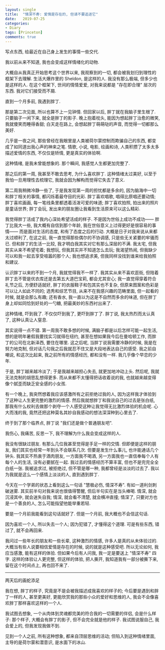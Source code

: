 ```yaml
---
layout: single
title:  "情深不寿: 爱情是存在的, 但请不要追逐它"
date:   2019-07-25
categories:
- Diary
tags: [Princeton]
comments: true
---
```

写点东西, 给最近在自己身上发生的事情一些交代. 

我以前从来不知道, 我也会变成这样情绪化的动物. 

大概自从我真正开始思考这个世界以来, 我观察到的一切, 都会被我划归到理性的框架下去理解. 
生活大爆炸里的 Sheldon, 是这样的人. 我没有那么极端, 但多少也是这样的人. 
在这个框架下, 世间的情情爱爱, 对我来说都是 "存在即合理" 层次的东西. 我对它们接受而不屑. 

直到一个月多前, 我遇到胖丁. 

那是第二次见面, 所以也算不上一见钟情. 但回家以后, 胖丁就在我脑子里生根了. 
只要脑子一闲下来, 就全是胖丁的影子. 晚上抱着枕头, 能因为想起胖丁治愈的微笑, 
我就傻笑而睡得香甜; 白天走在路上, 会想起胖丁萌萌哒的声音, 而觉得一切都那么美好. 

几乎是一夜之间, 那些曾经在我眼里是人类被荷尔蒙控制而欺骗自己的东西, 
都变成了如同道出我心声的神来之笔. 情歌, 小说, 电影, 绘画和诗, 
人类积攒了太多太多描述爱情的东西, 不仅仅是矫情, 更是真实的体验啊. 

这种情绪, 是我未曾能想象的. 那个瞬间, 我感觉人生都更加完整了. 

那之后的第一周, 我甚至不敢去思考, 为什么喜欢胖丁. 这种情绪太过美好, 
以至于我怕一旦用理性去梳理它, 我就会因为解构而觉得它失去了意义. 

第二周我稍微冷静一些了, 于是我发现第一周的担忧都是多余的, 
因为脑海中一切和胖丁相关的事情, 都闪烁着最夺目的光彩. 
胖丁喜欢唱歌, 唱得比原唱还要动情; 
胖丁喜欢画画, 每一笔线条里都透着活泼可爱的味道; 
胖丁喜欢拍照, 拍出来的照片是童话世界; 
胖丁会玩, 发出来的朋友圈让我看到生活原来可以这么精彩. 

我觉得胖丁活成了我内心深处希望活成的样子. 不是因为世俗上成功不成功—— 
胖丁比我大一些, 我大概有自信到那个年龄, 我在世俗意义上过得更好是很容易的事情——
而是面对生活的态度, 和有了态度之后的行动. 
大概是日子对我来说从来都太过顺利了, 在这之前, 我一直觉得那些偶尔的不协调感, 
只是些无关紧要的牢骚而已. 但和胖丁的生活一比较, 我才明白我其实对它有那么深层的不满. 
我太宅, 但我其实从来不希望宅着; 我想玩, 但我其实并不知道怎么去玩; 
我渴望热闹, 但我缺少可以和我一起去享受喧嚣的那个人; 
我也想追求美, 但我同样没找到谁来给我拍照和建议. 

认识胖丁以来的不到一个月, 我就觉得我不一样了. 
我其实从来不喜欢逛街, 但陪着胖丁去不管是优衣库还是去第五大道巴宝莉, 都会尤其安心; 
我一直觉得穿着符合礼节之后, 方便舒适就好, 胖丁的衣服鞋子和包其实也不复杂, 
但原来图案和色彩是可以让人如此不同的; 
选秀和综艺节目, 从来不在我感兴趣的范畴里面, 但一起看的时候, 就是会那么有趣; 
还有香水, 我一直以为这是不自然而多余的味道, 但在胖丁身上却如同恰到好处的一勺糖, 
把最美妙的东西衬出来了. 

这种情绪, 吓到我了. 不仅仅吓到我了, 更吓到胖丁了. 
胖丁说, 我太热烈而太认真了, 这种认真让人窒息. 

其实说得一点不错. 第一周我不敢多想的时候, 满脑子都是以后怎样可能一起生活, 
想的是明年暑假我要找实习就得在纽约, 甚至在想如果我今后在曼哈顿工作, 
而胖丁的公司在北新泽西, 要住在哪里. 
这之后呢, 当胖丁说我需要冷静的时候, 我是在努力地克制, 
但对话几句我之后我就忍不住又是大段地表达自己的感受. 
我之前自嘲说, 和这次比起来, 我之前所有的情感经历, 都和没有一样. 
我几乎像个早恋的少年. 

于是, 胖丁越来越冷淡了; 于是我越来越担心失去, 就更加地冲动上头. 
然后呢, 我就无法克制的胡思乱想得更多. 而从来都不太懂得把话收着说的我, 
也就越来越变得像个腻歪而缺乏安全感的小女孩. 

有一个晚上, 我突然想着我应该感激所有之前拒绝过我的人, 
因为这样我才体验到了这种让人生更完整的激烈的情感. 
然后我就想胖丁和我说自己的过去是张白纸, 
那我有什么权利去做那个剥夺一个人感受这种让我觉得无比激烈体验的机会呢. 
心大而浅的我, 竟然还把这种莫名其妙自我感动的想法深深种到心里去了. 

终于到了那个临界点, 胖丁说 "我们还是做个普通朋友吧". 

我伤心, 我痛苦, 反思一下, 我不理解为什么我会变成这样的人. 

我没有很缺过朋友. 有那么几位我甚至觉得是手足一样的交情. 但即便是这样的朋友, 
我们其实也经常一年到头不会联系几次. 但要是发生什么事儿, 也许能通话几个钟头. 
我其实不热衷于酒肉朋友, 一方面我不喝酒, 另一方面我也一直信奉每个人有每个人的生活, 
没有必要腻在一起. 我过去的情感经历不算丰富, 但也不是完完全全白纸一张. 
我被追求过, 被拒绝过, 但不管是哪一种, 我都曾经是淡淡的过去了. 
我以为我就是这么一个感情上淡淡的人, 直到遇到胖丁. 

今天在一个学弟的状态上看到这么一句话 "慧极必伤, 情深不寿". 有如一道利剑刺破迷雾. 
其实前半句对我来说也很值得警醒, 但后半句实在是当头棒喝. 
情深, 就会沉浸其中, 就会迷失自我; 情深, 就会看不清楚, 就会横冲直撞; 
情深了, 只要对方也是一个善良的人, 怎么可能指望他能举重若轻. 

要是一个月前我能看到这句话就好了. 但是一个月前, 我大概也不会信这句话. 

因为喜欢一个人, 所以失去一个人; 因为犯错了, 才懂得这个道理. 
可是有些东西, 错过了, 就不会再回来. 

我问过一些年长的朋友和一些长辈, 这种激烈的情感, 许多人是真的从未体验过的. 
大概当有些人说要相信爱情是存在的时候, 说的就是这种感受吧. 
所以无论如何, 我应当感激, 能有这样的体验. 但如果今后有人问我, 
我一定是要送上 "情深不寿" 四字. 这样的体验让人更完整, 但这样的体验, 把人撕开, 
我知道我有一部分被撕下来, 留在这个时间点上, 再也回不来了. 


-----------
两天后的画蛇添足

我在想, 胖丁的样子, 究竟是不是会被我描述成我喜欢的样子的; 今后要是遇到和胖丁一样的人, 
甚至更美好, 更能欣赏我的那些小众的爱好和思维的人, 我会不会像喜欢胖丁那样喜欢这样的一个人. 

我试图去想象, 一个从肉体到灵魂都完美的符合我的一切需要的伴侣, 会是什么样子: 
那个样子, 大概会有胖丁的影子, 但不会完全就是他的样子. 
我试图说服自己, 我会爱上的, 但我发现我做不到. 

见到一个人之前, 所有这种想象, 都来自顶层思维的活动; 但陷入到这种情绪里面, 
主导的是荷尔蒙和潜意识, 是水面下的冰山. 

